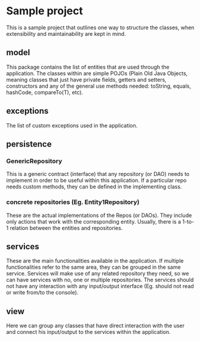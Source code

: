 # Sample project
This is a sample project that outlines one way to structure the classes, 
when extensibility and maintainability are kept in mind.

## model
This package contains the list of entities that are used through the 
application. The classes within are simple POJOs (Plain Old Java 
Objects, meaning classes that just have private fields, getters and 
setters, constructors and any of the general use methods needed: 
toString, equals, hashCode, compareTo(T), etc). 

## exceptions
The list of custom exceptions used in the application.

## persistence
### GenericRepository
This is a generic contract (interface) that any repository (or DAO) 
needs to implement in order to be useful within this application. If
a particular repo needs custom methods, they can be defined in the 
implementing class.

### concrete repositories (Eg. Entity1Repository)
These are the actual implementations of the Repos (or DAOs). They 
include only actions that work with the corresponding entity. Usually,
there is a 1-to-1 relation between the entities and repositories.

## services
These are the main functionalities available in the application. 
If multiple functionalities refer to the same area, they can be 
grouped in the same service. Services will make use of any related
repository they need, so we can have services with no, one or multiple
repositories. The services should not have any interaction with any 
input/output interface (Eg. should not read or write from/to the 
console).

## view
Here we can group any classes that have direct interaction with the 
user and connect his input/output to the services within the 
application. 
